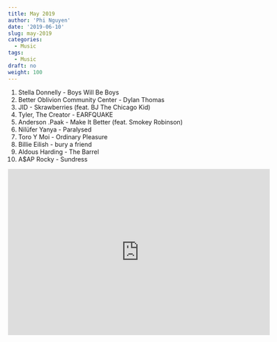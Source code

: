 ```yaml
---
title: May 2019
author: 'Phi Nguyen'
date: '2019-06-10'
slug: may-2019
categories:
  - Music
tags:
  - Music
draft: no
weight: 100
---
```


1. Stella Donnelly - Boys Will Be Boys
2. Better Oblivion Community Center - Dylan Thomas
3. JID - Skrawberries (feat. BJ The Chicago Kid)
4. Tyler, The Creator - EARFQUAKE
5. Anderson .Paak - Make It Better (feat. Smokey Robinson)
6. Nilüfer Yanya - Paralysed
7. Toro Y Moi - Ordinary Pleasure
8. Billie Eilish - bury a friend
9. Aldous Harding - The Barrel
10. A$AP Rocky - Sundress

<iframe src="https://open.spotify.com/embed/playlist/3kPG4AkGaJyJDtazblRldn" width="600" height="380" frameborder="0" allowtransparency="true" allow="encrypted-media"></iframe>
